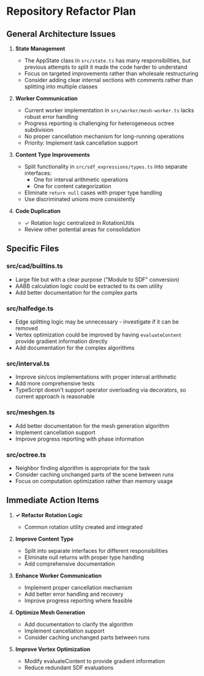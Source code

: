 # Repository Refactor Plan

## General Architecture Issues

1. **State Management**
   - The AppState class in `src/state.ts` has many responsibilities, but previous attempts to split it made the code harder to understand
   - Focus on targeted improvements rather than wholesale restructuring
   - Consider adding clear internal sections with comments rather than splitting into multiple classes

2. **Worker Communication**
   - Current worker implementation in `src/worker/mesh-worker.ts` lacks robust error handling
   - Progress reporting is challenging for heterogeneous octree subdivision
   - No proper cancellation mechanism for long-running operations
   - Priority: Implement task cancellation support

3. **Content Type Improvements**
   - Split functionality in `src/sdf_expressions/types.ts` into separate interfaces:
     - One for interval arithmetic operations
     - One for content categorization
   - Eliminate `return null` cases with proper type handling
   - Use discriminated unions more consistently

4. **Code Duplication**
   - ✓ Rotation logic centralized in RotationUtils
   - Review other potential areas for consolidation

## Specific Files

### src/cad/builtins.ts
- Large file but with a clear purpose ("Module to SDF" conversion)
- AABB calculation logic could be extracted to its own utility
- Add better documentation for the complex parts

### src/halfedge.ts
- Edge splitting logic may be unnecessary - investigate if it can be removed
- Vertex optimization could be improved by having `evaluateContent` provide gradient information directly
- Add documentation for the complex algorithms

### src/interval.ts
- Improve sin/cos implementations with proper interval arithmetic
- Add more comprehensive tests
- TypeScript doesn't support operator overloading via decorators, so current approach is reasonable

### src/meshgen.ts
- Add better documentation for the mesh generation algorithm
- Implement cancellation support
- Improve progress reporting with phase information

### src/octree.ts
- Neighbor finding algorithm is appropriate for the task
- Consider caching unchanged parts of the scene between runs
- Focus on computation optimization rather than memory usage

## Immediate Action Items

1. **✓ Refactor Rotation Logic**
   - Common rotation utility created and integrated

2. **Improve Content Type**
   - Split into separate interfaces for different responsibilities
   - Eliminate null returns with proper type handling
   - Add comprehensive documentation

3. **Enhance Worker Communication**
   - Implement proper cancellation mechanism
   - Add better error handling and recovery
   - Improve progress reporting where feasible

4. **Optimize Mesh Generation**
   - Add documentation to clarify the algorithm
   - Implement cancellation support
   - Consider caching unchanged parts between runs

5. **Improve Vertex Optimization**
   - Modify evaluateContent to provide gradient information
   - Reduce redundant SDF evaluations
